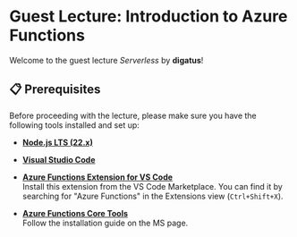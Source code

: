 # Guest Lecture: Introduction to Azure Functions

Welcome to the guest lecture _Serverless_ by **digatus**!

## 📋 Prerequisites

Before proceeding with the lecture, please make sure you have the following tools installed and set up:

- [**Node.js LTS (22.x)**](https://nodejs.org/en/download)

- [**Visual Studio Code**](https://code.visualstudio.com/)

- [**Azure Functions Extension for VS Code**](https://marketplace.visualstudio.com/items?itemName=ms-azuretools.vscode-azurefunctions)  
  Install this extension from the VS Code Marketplace.
  You can find it by searching for "Azure Functions" in the Extensions view (`Ctrl+Shift+X`).

- [**Azure Functions Core Tools**](https://learn.microsoft.com/en-us/azure/azure-functions/functions-run-local)  
   Follow the installation guide on the MS page. 
